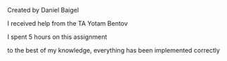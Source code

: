 Created by Daniel Baigel

I received help from the TA Yotam Bentov

I spent 5 hours on this assignment

to the best of my knowledge, everything has been implemented correctly
